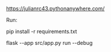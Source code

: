 https://julianrc43.pythonanywhere.com/ 

Run:

pip install -r requirements.txt

flask --app src/app.py run --debug
